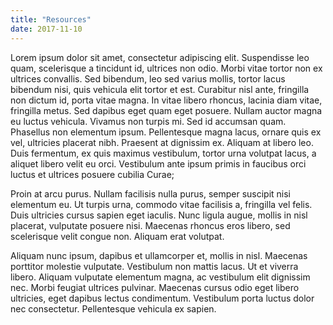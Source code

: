 ```yaml
---
title: "Resources"
date: 2017-11-10
---
```


Lorem ipsum dolor sit amet, consectetur adipiscing elit. Suspendisse leo quam, scelerisque a tincidunt id, ultrices non odio. Morbi vitae tortor non ex ultrices convallis. Sed bibendum, leo sed varius mollis, tortor lacus bibendum nisi, quis vehicula elit tortor et est. Curabitur nisl ante, fringilla non dictum id, porta vitae magna. In vitae libero rhoncus, lacinia diam vitae, fringilla metus. Sed dapibus eget quam eget posuere. Nullam auctor magna eu luctus vehicula. Vivamus non turpis mi. Sed id accumsan quam. Phasellus non elementum ipsum. Pellentesque magna lacus, ornare quis ex vel, ultricies placerat nibh. Praesent at dignissim ex. Aliquam at libero leo. Duis fermentum, ex quis maximus vestibulum, tortor urna volutpat lacus, a aliquet libero velit eu orci. Vestibulum ante ipsum primis in faucibus orci luctus et ultrices posuere cubilia Curae;

Proin at arcu purus. Nullam facilisis nulla purus, semper suscipit nisi elementum eu. Ut turpis urna, commodo vitae facilisis a, fringilla vel felis. Duis ultricies cursus sapien eget iaculis. Nunc ligula augue, mollis in nisl placerat, vulputate posuere nisi. Maecenas rhoncus eros libero, sed scelerisque velit congue non. Aliquam erat volutpat.

Aliquam nunc ipsum, dapibus et ullamcorper et, mollis in nisl. Maecenas porttitor molestie vulputate. Vestibulum non mattis lacus. Ut et viverra libero. Aliquam vulputate elementum magna, ac vestibulum elit dignissim nec. Morbi feugiat ultrices pulvinar. Maecenas cursus odio eget libero ultricies, eget dapibus lectus condimentum. Vestibulum porta luctus dolor nec consectetur. Pellentesque vehicula ex sapien.